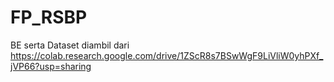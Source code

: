 # FP_RSBP

BE serta Dataset diambil dari https://colab.research.google.com/drive/1ZScR8s7BSwWgF9LiVliW0yhPXf_jVP66?usp=sharing
